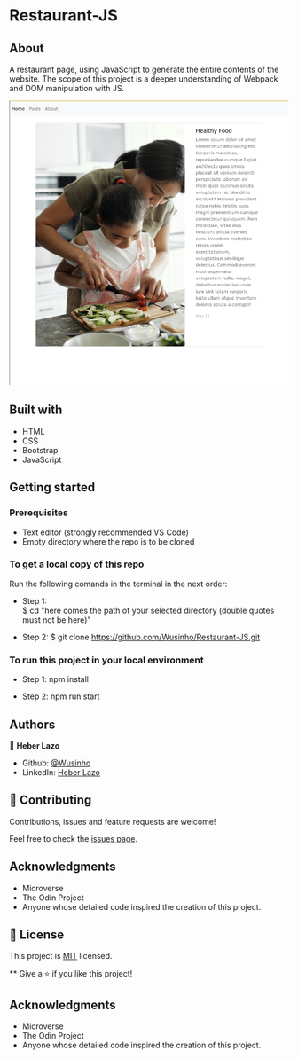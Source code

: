 # Restaurant-JS

## About

A restaurant page, using JavaScript to generate the entire contents of the website. The scope of this project is a deeper understanding of Webpack and DOM manipulation with JS.

![screenshot](./src/assets/Restaurant-JS.png)

## Built with

- HTML
- CSS
- Bootstrap
- JavaScript

## Getting started

### Prerequisites

- Text editor (strongly recommended VS Code)
- Empty directory where the repo is to be cloned

### To get a local copy of this repo

Run the following comands in the terminal in the next order:

- Step 1:  
  $ cd "here comes the path of your selected directory (double quotes must not be here)"

- Step 2:
  $ git clone https://github.com/Wusinho/Restaurant-JS.git

### To run this project in your local environment

- Step 1:
  npm install

- Step 2:
  npm run start

## Authors

👤 **Heber Lazo**

- Github: [@Wusinho](https://github.com/Wusinho)
- LinkedIn: [Heber Lazo](https://www.linkedin.com/in/heber-lazo-benza-523266133/)

## 🤝 Contributing

Contributions, issues and feature requests are welcome!

Feel free to check the [issues page](https://github.com/Wusinho/Restaurant-JS/issues).

## Acknowledgments

- Microverse
- The Odin Project
- Anyone whose detailed code inspired the creation of this project.

## 📝 License

This project is [MIT](license) licensed.

\*\*
Give a ⭐️ if you like this project!

## Acknowledgments

- Microverse
- The Odin Project
- Anyone whose detailed code inspired the creation of this project.
